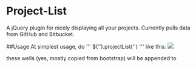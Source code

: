 Project-List
============

A jQuery plugin for nicely displaying all your projects. Currently pulls data from GitHub and Bitbucket.

##Usage
At simplest usage, do
'''
$('<containing element>').projectList('<username>')
'''
like this:
![](https://www.dropbox.com/s/7aj1m4oibtkdn7k/Screen%20Shot%202014-08-02%20at%207.33.04%20PM.png)

these wells (yes, mostly copied from bootstrap) will be appended to <containing element> 
